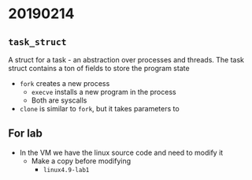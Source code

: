 # 20190214

## `task_struct`
A struct for a task - an abstraction over processes and threads. The task struct contains a ton of fields to store the program state

* `fork` creates a new process
  * `execve` installs a new program in the process
  * Both are syscalls
* `clone` is similar to `fork`, but it takes parameters to 

## For lab
* In the VM we have the linux source code and need to modify it
  * Make a copy before modifying
    * `linux4.9-lab1`